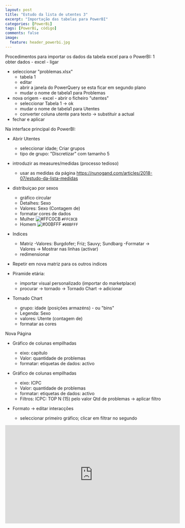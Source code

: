 ```yaml
---
layout: post
title: "Estudo da lista de utentes 3"
excerpt: "Importação das tabelas para PowerBI"
categories: [PowerBi]
tags: [PowerBi, código]
comments: false
image:
  feature: header_powerbi.jpg
---
```

Procedimentos para importar os dados da tabela excel para o PowerBI:
1 obter dados - excel - ligar
* seleccionar "problemas.xlsx"
  - tabela 1
  - editar
  - abrir a janela do PowerQuery se esta ficar em segundo plano
  - mudar o nome de tabela1 para Problemas
* nova origem - excel - abrir o ficheiro "utentes"
  - seleccionar Tabela 1 -> ok
  - mudar o nome de tabela1 para Utentes
  - converter coluna utente para texto -> substituir a actual
* fechar e aplicar


Na interface principal do PowerBI:
* Abrir Utentes
  * seleccionar idade; Criar grupos
  - tipo de grupo: "Discretizar" com tamanho 5


* introduzir as measures/medidas (processo tedioso)
  * usar as medidas da página https://nunogand.com/articles/2018-07/estudo-da-lista-medidas


* distribuiçao por sexos
  - gráfico circular
  - Detalhes: Sexo
  - Valores: Sexo (Contagem de)
  - formatar cores de dados
  - Mulher ![#FFC0CB](https://placehold.it/15/FFC0CB/000000?text=+) `#FFC0CB`
  - Homem  ![#00BFFF](https://placehold.it/15/00BFFF/000000?text=+) `#00BFFF`


* Indices
  - Matriz
  -Valores: Burgdofer; Friz; Sauvy; Sundbarg
  -Formatar -> Valores -> Mostrar nas linhas (activar)
  - redimensionar


* Repetir em nova matriz para os outros indices


* Piramide etária:
  - importar visual personalizado (importar do marketplace)
  - procurar -> tornado -> Tornado Chart -> adicionar


* Tornado Chart
  - grupo: idade (posições armazéns) - ou "bins"
  - Legenda: Sexo
  - valores: Utente (contagem de)
  - formatar as cores


Nova Página
* Gráfico de colunas empilhadas
  - eixo: capitulo
  - Valor: quantidade de problemas
  - formatar: etiquetas de dados: activo


* Gráfico de colunas empilhadas
  - eixo: ICPC
  - Valor: quantidade de problemas
  - formatar: etiquetas de dados: activo
  - Filtros: ICPC: TOP N (15) pelo valor Qtd de problemas -> aplicar filtro

* Formato -> editar interacções
  - seleccionar primeiro gráfico; clicar em filtrar no segundo


<iframe width="560" height="315" align="middle" src="https://www.youtube.com/embed/VB3YgkUr10E?rel=0" frameborder="0" allow="autoplay; encrypted-media" allowfullscreen></iframe>
